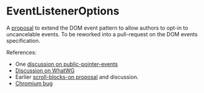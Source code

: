 # EventListenerOptions
A [proposal](http://rbyers.github.io/EventListenerOptions/EventListenerOptions.html) to extend the DOM event pattern to allow authors to opt-in to uncancelable events.  To be reworked into a pull-request on the DOM events specification.

References:
 * One [discussion on public-pointer-events](https://lists.w3.org/Archives/Public/public-pointer-events/2015AprJun/0042.html)
 * [Discussion on WhatWG](https://lists.w3.org/Archives/Public/public-whatwg-archive/2015Jul/0018.html)
 * Earlier [scroll-blocks-on proposal](https://docs.google.com/document/d/1aOQRw76C0enLBd0mCG_-IM6bso7DxXwvqTiRWgNdTn8/edit#heading=h.wi06xpj70hhd) and discussion.
 * [Chromium bug](https://code.google.com/p/chromium/issues/detail?id=489802)
